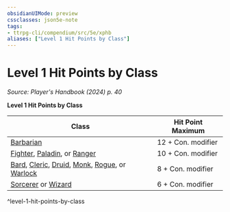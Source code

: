 ```yaml
---
obsidianUIMode: preview
cssclasses: json5e-note
tags:
- ttrpg-cli/compendium/src/5e/xphb
aliases: ["Level 1 Hit Points by Class"]
---
```

# Level 1 Hit Points by Class
*Source: Player's Handbook (2024) p. 40* 

**Level 1 Hit Points by Class**

| Class | Hit Point Maximum |
|-------|-------------------|
| [Barbarian](barbarian-xphb.md) | 12 + Con. modifier |
| [Fighter](fighter-xphb.md), [Paladin](paladin-xphb.md), or [Ranger](ranger-xphb.md) | 10 + Con. modifier |
| [Bard](bard-xphb.md), [Cleric](cleric-xphb.md), [Druid](druid-xphb.md), [Monk](monk-xphb.md), [Rogue](rogue-xphb.md), or [Warlock](warlock-xphb.md) | 8 + Con. modifier |
| [Sorcerer](sorcerer-xphb.md) or [Wizard](wizard-xphb.md) | 6 + Con. modifier |
^level-1-hit-points-by-class
